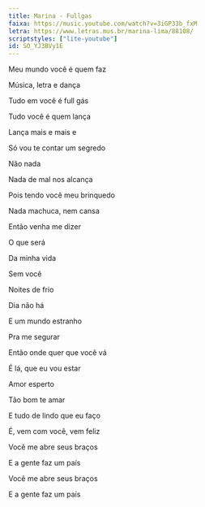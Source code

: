 ```yaml
---
title: Marina - Fullgas
faixa: https://music.youtube.com/watch?v=3iGP33b_fxM
letra: https://www.letras.mus.br/marina-lima/88108/
scriptstyles: ["lite-youtube"]
id: SO_YJ3BVy1E
---
```


Meu mundo você é quem faz

Música, letra e dança

Tudo em você é full gás

Tudo você é quem lança

Lança mais e mais e

Só vou te contar um segredo

Não nada

Nada de mal nos alcança

Pois tendo você meu brinquedo

Nada machuca, nem cansa

Então venha me dizer

O que será

Da minha vida

Sem você

Noites de frio

Dia não há

E um mundo estranho

Pra me segurar

Então onde quer que você vá

É lá, que eu vou estar

Amor esperto

Tão bom te amar

E tudo de lindo que eu faço

É, vem com você, vem feliz

Você me abre seus braços

E a gente faz um país

Você me abre seus braços

E a gente faz um país
